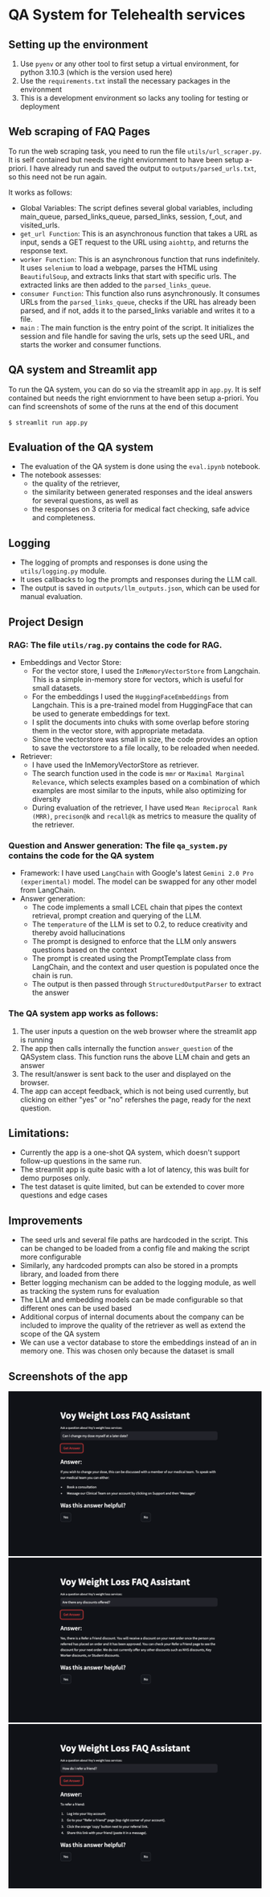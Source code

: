 # QA System for Telehealth services 

## Setting up the environment
1. Use `pyenv` or any other tool to first setup a virtual environment, for python 3.10.3 (which is the version used here)
2. Use the `requirements.txt` install the necessary packages in the environment
3. This is a development environment so lacks any tooling for testing or deployment
   
## Web scraping of FAQ Pages
To run the web scraping task, you need to run the file `utils/url_scraper.py`. It is self contained but needs the right enviornment to have been setup a-priori. I have already run and saved the output to `outputs/parsed_urls.txt`, so this need not be run again.

It works as follows:
* Global Variables: The script defines several global variables, including main_queue, parsed_links_queue, parsed_links, session, f_out, and visited_urls.
* `get_url Function`: This is an asynchronous function that takes a URL as input, sends a GET request to the URL using `aiohttp`, and returns the response text. 
* `worker Function`: This is an asynchronous function that runs indefinitely. It uses `selenium` to load a webpage, parses the HTML using `BeautifulSoup`, and extracts links that start with specific urls. The extracted links are then added to the `parsed_links_queue`.
* `consumer Function`: This function also runs asynchronously. It consumes URLs from the `parsed_links_queue`, checks if the URL has already been parsed, and if not, adds it to the parsed_links variable and writes it to a file.
* `main` : The main function is the entry point of the script. It initializes the session and file handle for saving the urls, sets up the seed URL, and starts the worker and consumer functions.


## QA system and Streamlit app
To run the QA system, you can do so via the streamlit app in `app.py`. It is self contained but needs the right enviornment to have been setup a-priori.
You can find screenshots of some of the runs at the end of this document

`$ streamlit run app.py`

## Evaluation of the QA system
* The evaluation of the QA system is done using the `eval.ipynb` notebook.  
* The notebook assesses:
    * the quality of the retriever, 
    * the similarity between generated responses and the ideal answers for several questions, as well as 
    * the responses on 3 criteria for medical fact checking, safe advice and completeness.

## Logging
* The logging of prompts and responses is done using the `utils/logging.py` module. 
* It uses callbacks to log the prompts and responses during the LLM call. 
* The output is saved in `outputs/llm_outputs.json`, which can be used for manual evaluation.

## Project Design
### RAG: The file `utils/rag.py` contains the code for RAG.
* Embeddings and Vector Store:
    * For the vector store, I used the `InMemoryVectorStore` from Langchain. This is a simple in-memory store for vectors, which is useful for small datasets.
    * For the embeddings I used the `HuggingFaceEmbeddings` from Langchain. This is a pre-trained model from HuggingFace that can be used to generate embeddings for text.
    * I split the documents into chuks with some overlap before storing them in the vector store, with appropriate metadata.
    * Since the vectorstore was small in size, the code provides an option to save the vectorstore to a file locally, to be reloaded when needed.
* Retriever:
    * I have used the InMemoryVectorStore as retriever. 
    * The search function used in the code is `mmr` or `Maximal Marginal Relevance`, which selects examples based on a combination of which examples are most similar to the inputs, while also optimizing for diversity
    * During evaluation of the retriever, I have used `Mean Reciprocal Rank (MRR)`, `precison@k` and `recall@k` as metrics to measure the quality of the retriever.

### Question and Answer generation: The file `qa_system.py` contains the code for the QA system
* Framework: I have used `LangChain` with Google's latest `Gemini 2.0 Pro (experimental)` model. The model can be swapped for any other model from LangChain.
* Answer generation:
    * The code implements a small LCEL chain that pipes the context retrieval, prompt creation and querying of the LLM.
    * The `temperature` of the LLM is set to 0.2, to reduce creativity and thereby avoid hallucinations
    * The prompt is designed to enforce that the LLM only answers questions based on the context
    * The prompt is created using the PromptTemplate class from LangChain, and the context and user question is populated once the chain is run.
    * The output is then passed through `StructuredOutputParser` to extract the answer

### The QA system app works as follows:

1. The user inputs a question on the web browser where the streamlit app is running
2. The app then calls internally the function `answer_question` of the QASystem class. This function runs the above LLM chain and gets an answer
3. The result/answer is sent back to the user and displayed on the browser.
4. The app can accept feedback, which is not being used currently, but clicking on either "yes" or "no" refershes the page, ready for the next question.

## Limitations:
* Currently the app is a one-shot QA system, which doesn't support follow-up questions in the same run.
* The streamlit app is quite basic with a lot of latency, this was built for demo purposes only.
* The test dataset is quite limited, but can be extended to cover more questions and edge cases

## Improvements
* The seed urls and several file paths are hardcoded in the script. This can be changed to be loaded from a config file and making the script more configurable
* Similarly, any hardcoded prompts can also be stored in a prompts library, and loaded from there
* Better logging mechanism can be added to the logging module, as well as tracking the system runs for evaluation 
* The LLM and embedding models can be made configurable so that different ones can be used based
* Additional corpus of internal documents about the company can be included to improve the quality of the retriever as well as extend the scope of the QA system
* We can use a vector database to store the embeddings instead of an in memory one. This was chosen only because the dataset is small


## Screenshots of the app

![screenshot1](./images/screenshot1.png)
![screenshot2](./images/screenshot2.png)
![screenshot2](./images/screenshot3.png)